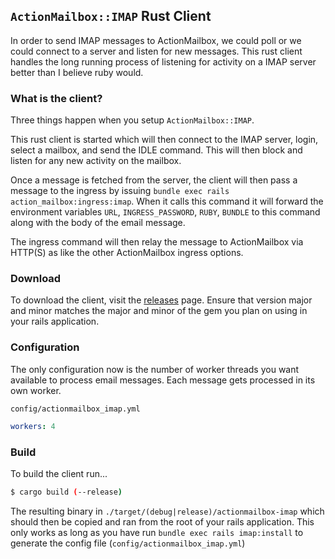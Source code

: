## `ActionMailbox::IMAP` Rust Client

In order to send IMAP messages to ActionMailbox, we could poll or we could connect to a server and listen for new messages. This rust client handles the long running process of listening for activity on a IMAP server better than I believe ruby would.

### What is the client?

Three things happen when you setup `ActionMailbox::IMAP`.

This rust client is started which will then connect to the IMAP server, login, select a mailbox, and send the IDLE command. This will then block and listen for any new activity on the mailbox.

Once a message is fetched from the server, the client will then pass a message to the ingress by issuing `bundle exec rails action_mailbox:ingress:imap`. When it calls this command it will forward the environment variables `URL`, `INGRESS_PASSWORD`, `RUBY`, `BUNDLE` to this command along with the body of the email message.

The ingress command will then relay the message to ActionMailbox via HTTP(S) as like the other ActionMailbox ingress options.

### Download

To download the client, visit the [releases](https://github.com/kimmelsg/actionmailbox-imap/releases) page. Ensure that version major and minor matches the major and minor of the gem you plan on using in your rails application.

### Configuration

The only configuration now is the number of worker threads you want available to process email messages. Each message gets processed in its own worker.

`config/actionmailbox_imap.yml`
```yaml
workers: 4
```
### Build

To build the client run...

```sh
$ cargo build (--release)
```

The resulting binary in `./target/(debug|release)/actionmailbox-imap` which should then be copied and ran from the root of your rails application. This only works as long as you have run `bundle exec rails imap:install` to generate the config file (`config/actionmailbox_imap.yml`)
